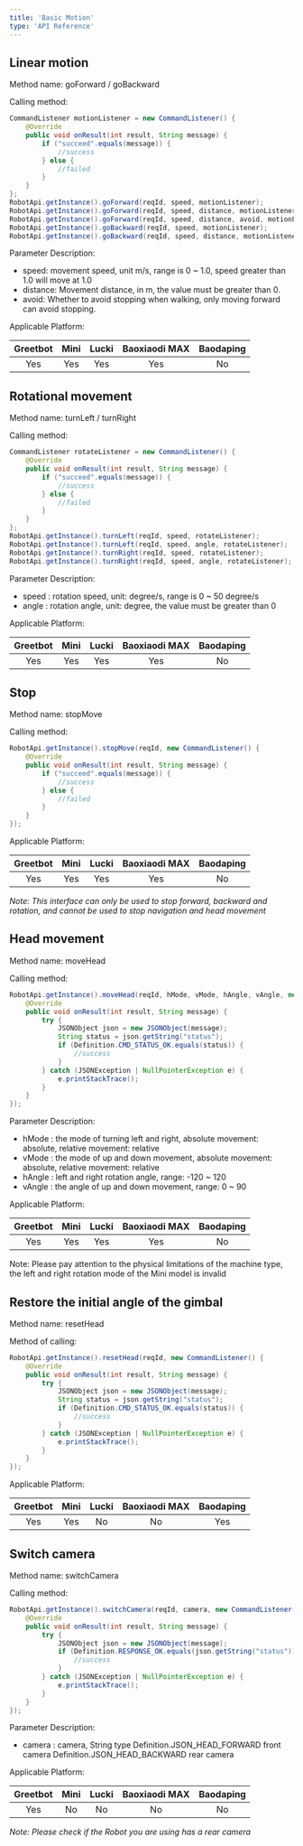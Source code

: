 ```yaml
---
title: 'Basic Motion'
type: 'API Reference'
---
```


## Linear motion
Method name: goForward / goBackward

Calling method:

``` java
CommandListener motionListener = new CommandListener() {
    @Override
    public void onResult(int result, String message) {
        if ("succeed".equals(message)) {
            //success
        } else {
            //failed
        }
    }
};
RobotApi.getInstance().goForward(reqId, speed, motionListener);
RobotApi.getInstance().goForward(reqId, speed, distance, motionListener);
RobotApi.getInstance().goForward(reqId, speed, distance, avoid, motionListener);
RobotApi.getInstance().goBackward(reqId, speed, motionListener);
RobotApi.getInstance().goBackward(reqId, speed, distance, motionListener);
```

Parameter Description:

- speed: movement speed, unit m/s, range is 0 ~ 1.0, speed greater than 1.0 will move at 1.0
- distance: Movement distance, in m, the value must be greater than 0.
- avoid: Whether to avoid stopping when walking, only moving forward can avoid stopping.

Applicable Platform:

<div class="fixed-table bordered-table">

|Greetbot|Mini|Lucki|Baoxiaodi MAX|Baodaping|
|:-:|:-:|:-:|:-:|:-:|
|Yes|Yes|Yes|Yes|No|

</div>

## Rotational movement
Method name: turnLeft / turnRight 

Calling method:

``` java
CommandListener rotateListener = new CommandListener() {
    @Override
    public void onResult(int result, String message) {
        if ("succeed".equals(message)) {
            //success
        } else {
            //failed
        }
    }
};
RobotApi.getInstance().turnLeft(reqId, speed, rotateListener);
RobotApi.getInstance().turnLeft(reqId, speed, angle, rotateListener);
RobotApi.getInstance().turnRight(reqId, speed, rotateListener);
RobotApi.getInstance().turnRight(reqId, speed, angle, rotateListener);
```

Parameter Description:

- speed : rotation speed, unit: degree/s, range is 0 ~ 50 degree/s
- angle : rotation angle, unit: degree, the value must be greater than 0
 
Applicable Platform:

<div class="fixed-table bordered-table">

|Greetbot|Mini|Lucki|Baoxiaodi MAX|Baodaping|
|:-:|:-:|:-:|:-:|:-:|
|Yes|Yes|Yes|Yes|No|

</div>

## Stop
Method name: stopMove

Calling method:

``` java
RobotApi.getInstance().stopMove(reqId, new CommandListener() {
    @Override
    public void onResult(int result, String message) {
        if ("succeed".equals(message)) {
            //success
        } else {
            //failed
        }
    }
});
``` 

Applicable Platform:

<div class="fixed-table bordered-table">

|Greetbot|Mini|Lucki|Baoxiaodi MAX|Baodaping|
|:-:|:-:|:-:|:-:|:-:|
|Yes|Yes|Yes|Yes|No|

</div>

*Note: This interface can only be used to stop forward, backward and rotation, and cannot be used to stop navigation and head movement*

## Head movement
Method name: moveHead 

Calling method:

``` java
RobotApi.getInstance().moveHead(reqId, hMode, vMode, hAngle, vAngle, new CommandListener() {
    @Override
    public void onResult(int result, String message) {
        try {
            JSONObject json = new JSONObject(message);
            String status = json.getString("status");
            if (Definition.CMD_STATUS_OK.equals(status)) {
                //success
            }
        } catch (JSONException | NullPointerException e) {
            e.printStackTrace();
        }
    }
});
```

Parameter Description:

- hMode : the mode of turning left and right, absolute movement: absolute, relative movement: relative
- vMode : the mode of up and down movement, absolute movement: absolute, relative movement: relative
- hAngle : left and right rotation angle, range: -120 ~ 120
- vAngle : the angle of up and down movement, range: 0 ~ 90
 

Applicable Platform:

<div class="fixed-table bordered-table">

|Greetbot|Mini|Lucki|Baoxiaodi MAX|Baodaping|
|:-:|:-:|:-:|:-:|:-:|
|Yes|Yes|Yes|Yes|No|

</div>

Note: Please pay attention to the physical limitations of the machine type, the left and right rotation mode of the Mini model is invalid

## Restore the initial angle of the gimbal
Method name: resetHead
 
Method of calling:

``` java
RobotApi.getInstance().resetHead(reqId, new CommandListener() {
    @Override
    public void onResult(int result, String message) {
        try {
            JSONObject json = new JSONObject(message);
            String status = json.getString("status");
            if (Definition.CMD_STATUS_OK.equals(status)) {
                //success
            }
        } catch (JSONException | NullPointerException e) {
            e.printStackTrace();
        }
    }
});
``` 
 
Applicable Platform:

<div class="fixed-table bordered-table">

|Greetbot|Mini|Lucki|Baoxiaodi MAX|Baodaping|
|:-:|:-:|:-:|:-:|:-:|
|Yes|Yes|No|No|Yes|

</div>

## Switch camera
Method name: switchCamera 

Calling method:

``` java
RobotApi.getInstance().switchCamera(reqId, camera, new CommandListener() {
    @Override
    public void onResult(int result, String message) {
        try {
            JSONObject json = new JSONObject(message);
            if (Definition.RESPONSE_OK.equals(json.getString("status"))) {
                //success
            }
        } catch (JSONException | NullPointerException e) {
            e.printStackTrace();
        }
    }
});
```

Parameter Description:

- camera : camera, String type Definition.JSON_HEAD_FORWARD front camera Definition.JSON_HEAD_BACKWARD rear camera
 

Applicable Platform:

<div class="fixed-table bordered-table">

|Greetbot|Mini|Lucki|Baoxiaodi MAX|Baodaping|
|:-:|:-:|:-:|:-:|:-:|
|Yes|No|No|No|No|

</div>

*Note: Please check if the Robot you are using has a rear camera*